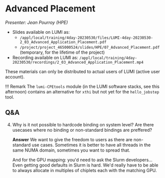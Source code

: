 # Advanced Placement

*Presenter: Jean Pourroy (HPE)*


-   Slides available on LUMI as:
    -   `/appl/local/training/4day-20230530/files/LUMI-4day-20230530-2_03_Advanced_Application_Placement.pdf`
    -   `/project/project_465000524/slides/HPE/07_Advanced_Placement.pdf` (temporary, for the lifetime of the project)
-   Recording available on LUMI as:
    `/appl/local/training/4day-20230530/recordings/2_03_Advanced_Application_Placement.mp4`

These materials can only be distributed to actual users of LUMI (active user account).

!!! Remark
    The `lumi-CPEtools` module (in the LUMI software stacks, see this afternoon) contains an alternative for `xthi` but not yet for the `hello_jobstep` tool.
    

## Q&A

4. Why is it not possible to hardcode binding on system level? Are there usecases where no binding or non-standard bindings are preffered?

    **Answer** We want to give the freedom to users as there are non-standard use cases. Sometimes it is better to have all threads in the same NUMA domain, sometimes you want to spread that.
    
    And for the GPU mapping: you'd need to ask the Slurm developers... Even getting good defaults in Slurm is hard. We'd really have to be able to always allocate in multiples of chiplets each with the matching GPU.